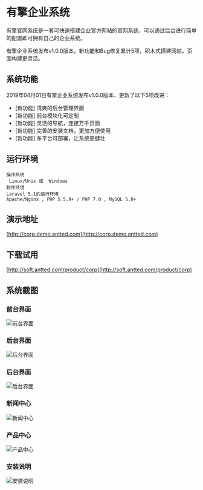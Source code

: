 # 有擎企业系统

有擎官网系统是一套可快速搭建企业官方网站的官网系统，可以通过后台进行简单的配置即可拥有自己的企业系统。

有擎企业系统发布v1.0.0版本，新功能和Bug修复累计5项，积木式搭建网站，页面构建更灵活。

## 系统功能

2019年04月01日有擎企业系统发布v1.0.0版本，更新了以下5项改进：

- [新功能] 清爽的后台管理界面
- [新功能] 前台模块化可定制
- [新功能] 灵活的导航，连接万千页面
- [新功能] 完善的安装文档，更加方便使用
- [新功能] 多平台可部署，让系统更健壮

## 运行环境


```
操作系统
 Linux/Unix 或  Windows
软件环境
Laravel 5.1的运行环境
Apache/Nginx , PHP 5.5.9+ / PHP 7.0 , MySQL 5.0+
```

## 演示地址

[http://corp.demo.antted.com](http://corp.demo.antted.com)

## 下载试用

[http://soft.antted.com/product/corp](http://soft.antted.com/product/corp)

## 系统截图


### 前台界面

![前台界面](https://antted-assets.ecuster.com/data/image/2019/04/30/58711_tdsj_9383.jpg)


### 后台界面

![后台界面](https://antted-assets.ecuster.com/data/image/2019/04/30/58715_rtxx_8912.jpg)


### 后台界面

![后台界面](https://antted-assets.ecuster.com/data/image/2019/04/30/58716_drei_7021.jpg)


### 新闻中心

![新闻中心](https://antted-assets.ecuster.com/data/image/2019/04/30/59066_mf7n_1834.jpg)


### 产品中心

![产品中心](https://antted-assets.ecuster.com/data/image/2019/04/30/59063_0pyp_4103.jpg)


### 安装说明

![安装说明](https://antted-assets.ecuster.com/data/image/2019/04/30/59065_v1ou_4193.jpg)
